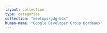```yaml
---
layout: collection
type: categories
collection: "meetups/gdg-bdx"
human-name: "Google Developer Group Bordeaux"
---
```

